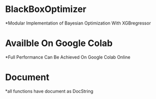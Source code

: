 # BlackBoxOptimizer
*Modular Implementation of Bayesian Optimization With XGBregressor

# Availble On Google Colab
*Full Performance Can Be Achieved On Google Colab Online

# Document
*all functions have document as DocString
